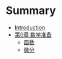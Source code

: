 # Summary

* [Introduction](README.md)
* [第0章 数学准备](chapter1.md)
   * [函数](han_shu.md)
   * [微分](differential.md)

